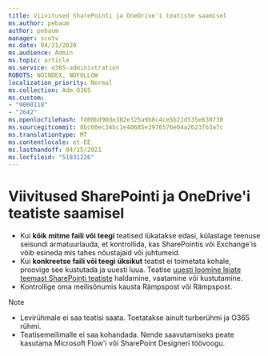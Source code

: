 ```yaml
---
title: Viivitused SharePointi ja OneDrive'i teatiste saamisel
ms.author: pebaum
author: pebaum
manager: scotv
ms.date: 04/21/2020
ms.audience: Admin
ms.topic: article
ms.service: o365-administration
ROBOTS: NOINDEX, NOFOLLOW
localization_priority: Normal
ms.collection: Adm_O365
ms.custom:
- "9000118"
- "2642"
ms.openlocfilehash: fd00bd90de382e325a9b8c4ce5b21d535e630730
ms.sourcegitcommit: 8bc60ec34bc1e40685e3976576e04a2623f63a7c
ms.translationtype: MT
ms.contentlocale: et-EE
ms.lasthandoff: 04/15/2021
ms.locfileid: "51831226"
---
```

# <a name="delays-in-receiving-sharepoint-and-onedrive-alerts"></a>Viivitused SharePointi ja OneDrive'i teatiste saamisel

- Kui **kõik mitme faili või teegi** [](https://portal.office.com/adminportal/home?ref=/servicehealth) teatised lükatakse edasi, külastage teenuse seisundi armatuurlauda, et kontrollida, kas SharePointis või Exchange'is võib esineda mis tahes nõustajaid või juhtumeid.
- Kui **konkreetse faili või teegi üksikut** teatist ei toimetata kohale, proovige see kustutada ja uuesti luua. Teatise [uuesti loomine leiate teemast SharePointi teatiste](https://support.microsoft.com/office/99dfb19c-9a90-4a8c-aba1-aa8c8afb0de2) haldamine, vaatamine või kustutamine.
- Kontrollige oma meilisõnumis kausta Rämpspost või Rämpspost.

> [!NOTE]
> - Levirühmale ei saa teatisi saata. Toetatakse ainult turberühmi ja O365 rühmi.
> - Teatisemeilimalle ei saa kohandada. Nende saavutamiseks peate kasutama Microsoft Flow'i või SharePoint Designeri töövoogu.
